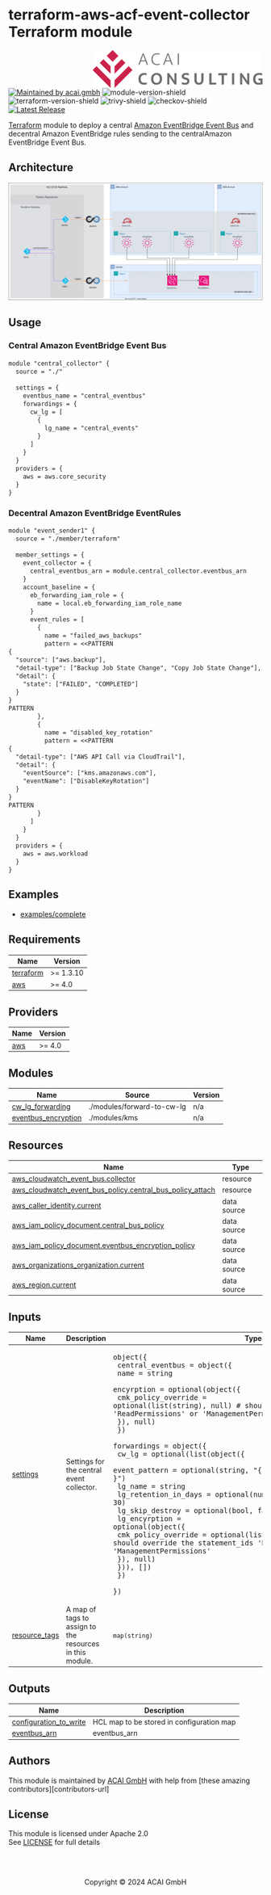 # terraform-aws-acf-event-collector Terraform module

<!-- LOGO -->
<a href="https://acai.gmbh">    
  <img src="https://github.com/acai-consulting/acai.public/raw/main/logo/logo_github_readme.png" alt="acai logo" title="ACAI" align="right" height="75" />
</a>

<!-- SHIELDS -->
[![Maintained by acai.gmbh][acai-shield]][acai-url]
![module-version-shield]
![terraform-version-shield]
![trivy-shield]
![checkov-shield]
[![Latest Release][release-shield]][release-url]

<!-- DESCRIPTION -->
[Terraform][terraform-url] module to deploy a central [Amazon EventBridge Event Bus](https://docs.aws.amazon.com/de_de/eventbridge/latest/userguide/eb-event-bus.html) and decentral Amazon EventBridge rules sending to the centralAmazon EventBridge Event Bus.

<!-- ARCHITECTURE -->
## Architecture
![architecture][architecture-url]

<!-- USAGE -->
## Usage

### Central Amazon EventBridge Event Bus

```hcl
module "central_collector" {
  source = "./"

  settings = {
    eventbus_name = "central_eventbus"
    forwardings = {
      cw_lg = [
        {
          lg_name = "central_events"
        }
      ]
    }
  }
  providers = {
    aws = aws.core_security
  }
}
```

### Decentral Amazon EventBridge EventRules

```hcl
module "event_sender1" {
  source = "./member/terraform"

  member_settings = {
    event_collector = {
      central_eventbus_arn = module.central_collector.eventbus_arn
    }
    account_baseline = {
      eb_forwarding_iam_role = {
        name = local.eb_forwarding_iam_role_name
      }
      event_rules = [
        {
          name = "failed_aws_backups"
          pattern = <<PATTERN
{
  "source": ["aws.backup"],
  "detail-type": ["Backup Job State Change", "Copy Job State Change"],
  "detail": {
    "state": ["FAILED", "COMPLETED"]
  }
}
PATTERN
        },
        {
          name = "disabled_key_rotation"
          pattern = <<PATTERN
{
  "detail-type": ["AWS API Call via CloudTrail"],
  "detail": {
    "eventSource": ["kms.amazonaws.com"],
    "eventName": ["DisableKeyRotation"]
  }
}
PATTERN
        }
      ]
    }
  }
  providers = {
    aws = aws.workload
  }
}
```
<!-- EXAMPLES -->
## Examples

* [examples/complete][example-complete-url]

<!-- BEGIN_TF_DOCS -->
## Requirements

| Name | Version |
|------|---------|
| <a name="requirement_terraform"></a> [terraform](#requirement\_terraform) | >= 1.3.10 |
| <a name="requirement_aws"></a> [aws](#requirement\_aws) | >= 4.0 |

## Providers

| Name | Version |
|------|---------|
| <a name="provider_aws"></a> [aws](#provider\_aws) | >= 4.0 |

## Modules

| Name | Source | Version |
|------|--------|---------|
| <a name="module_cw_lg_forwarding"></a> [cw\_lg\_forwarding](#module\_cw\_lg\_forwarding) | ./modules/forward-to-cw-lg | n/a |
| <a name="module_eventbus_encryption"></a> [eventbus\_encryption](#module\_eventbus\_encryption) | ./modules/kms | n/a |

## Resources

| Name | Type |
|------|------|
| [aws_cloudwatch_event_bus.collector](https://registry.terraform.io/providers/hashicorp/aws/latest/docs/resources/cloudwatch_event_bus) | resource |
| [aws_cloudwatch_event_bus_policy.central_bus_policy_attach](https://registry.terraform.io/providers/hashicorp/aws/latest/docs/resources/cloudwatch_event_bus_policy) | resource |
| [aws_caller_identity.current](https://registry.terraform.io/providers/hashicorp/aws/latest/docs/data-sources/caller_identity) | data source |
| [aws_iam_policy_document.central_bus_policy](https://registry.terraform.io/providers/hashicorp/aws/latest/docs/data-sources/iam_policy_document) | data source |
| [aws_iam_policy_document.eventbus_encryption_policy](https://registry.terraform.io/providers/hashicorp/aws/latest/docs/data-sources/iam_policy_document) | data source |
| [aws_organizations_organization.current](https://registry.terraform.io/providers/hashicorp/aws/latest/docs/data-sources/organizations_organization) | data source |
| [aws_region.current](https://registry.terraform.io/providers/hashicorp/aws/latest/docs/data-sources/region) | data source |

## Inputs

| Name | Description | Type | Default | Required |
|------|-------------|------|---------|:--------:|
| <a name="input_settings"></a> [settings](#input\_settings) | Settings for the central event collector. | <pre>object({<br>    central_eventbus = object({<br>      name = string<br>      encyrption = optional(object({<br>        cmk_policy_override = optional(list(string), null) # should override the statement_ids 'ReadPermissions' or 'ManagementPermissions'<br>      }), null)<br>    })<br>    forwardings = object({<br>      cw_lg = optional(list(object({<br>        event_pattern        = optional(string, "{ \"source\": [ { \"prefix\": \"\" } ] }")<br>        lg_name              = string<br>        lg_retention_in_days = optional(number, 30)<br>        lg_skip_destroy      = optional(bool, false)<br>        lg_encyrption = optional(object({<br>          cmk_policy_override = optional(list(string), []) # should override the statement_ids 'ReadPermissions' or 'ManagementPermissions'<br>        }), null)<br>      })), [])<br>    })<br>  })</pre> | n/a | yes |
| <a name="input_resource_tags"></a> [resource\_tags](#input\_resource\_tags) | A map of tags to assign to the resources in this module. | `map(string)` | `{}` | no |

## Outputs

| Name | Description |
|------|-------------|
| <a name="output_configuration_to_write"></a> [configuration\_to\_write](#output\_configuration\_to\_write) | HCL map to be stored in configuration map |
| <a name="output_eventbus_arn"></a> [eventbus\_arn](#output\_eventbus\_arn) | eventbus\_arn |
<!-- END_TF_DOCS -->

<!-- AUTHORS -->
## Authors

This module is maintained by [ACAI GmbH][acai-url] with help from [these amazing contributors][contributors-url]

<!-- LICENSE -->
## License

This module is licensed under Apache 2.0
<br />
See [LICENSE][license-url] for full details

<!-- COPYRIGHT -->
<br />
<br />
<p align="center">Copyright &copy; 2024 ACAI GmbH</p>

<!-- MARKDOWN LINKS & IMAGES -->
[acai-shield]: https://img.shields.io/badge/maintained_by-acai.gmbh-CB224B?style=flat
[acai-url]: https://acai.gmbh
[module-version-shield]: https://img.shields.io/badge/module_version-1.0.0-CB224B?style=flat
[terraform-version-shield]: https://img.shields.io/badge/tf-%3E%3D1.3.10-blue.svg?style=flat&color=blueviolet
[trivy-shield]: https://img.shields.io/badge/trivy-passed-green
[checkov-shield]: https://img.shields.io/badge/checkov-passed-green
[release-shield]: https://img.shields.io/github/v/release/acai-consulting/terraform-aws-acf-event-collector?style=flat&color=success
[release-url]: https://github.com/acai-consulting/terraform-aws-acf-event-collector/releases
[license-url]: https://github.com/acai-consulting/terraform-aws-acf-event-collector/tree/main/LICENSE.md
[example-complete-url]: https://github.com/acai-consulting/terraform-aws-acf-event-collector/examples/complete
[terraform-url]: https://www.terraform.io
[architecture-url]: ./docs/terraform-aws-acf-event-collector.svg
